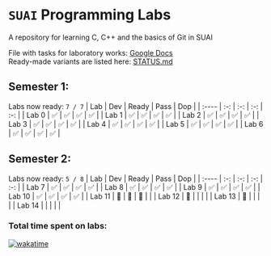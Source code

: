 # `SUAI` Programming Labs

A repository for learning C, C++ and the basics of Git in SUAI

File with tasks for laboratory works: [Google Docs](https://docs.google.com/document/d/1xrpJrEPfF8pt5H5FsIfXumKFvwkoEy_wYpgZskR7_lA/)  
Ready-made variants are listed here: [STATUS.md](STATUS.md)

## Semester 1:
Labs now ready: `7 / 7`
| Lab   | Dev | Ready | Pass | Dop |
| :---- | :-: | :-: | :-: | :-: |
| Lab 0 | ✅ | ✅ | ✅ | ✅ |
| Lab 1 | ✅ | ✅ | ✅ | ✅ |
| Lab 2 | ✅ | ✅ | ✅ | ✅ |
| Lab 3 | ✅ | ✅ | ✅ | ✅ |
| Lab 4 | ✅ | ✅ | ✅ | ✅ |
| Lab 5 | ✅ | ✅ | ✅ | ✅ |
| Lab 6 | ✅ | ✅ | ✅ | ✅ |

## Semester 2:
Labs now ready: `5 / 8`
| Lab   | Dev | Ready | Pass | Dop |
| :---- | :-: | :-: | :-: | :-: |
| Lab 7 | ✅ | ✅ | ✅ | ✅ |
| Lab 8 | ✅ | ✅ | ✅ | ✅ |
| Lab 9 | ✅ | ✅ | ✅ | ✅ |
| Lab 10 | ✅ | ✅ | ✅ | ✅ |
| Lab 11 | 🔷 | 🔷 | 🔷 |  |
| Lab 12 | 🔷 |  |  |  |
| Lab 13 | 🔷 |  |  |  |
| Lab 14 |  |  |  |  |

### Total time spent on labs:  
[![wakatime](https://wakatime.com/badge/user/44ab2413-c50e-4335-a9cd-7990b8ed9c8b/project/40f4ff13-1639-42ba-a9dd-a503aca9302c.svg)](https://wakatime.com/@CyberPotat42)